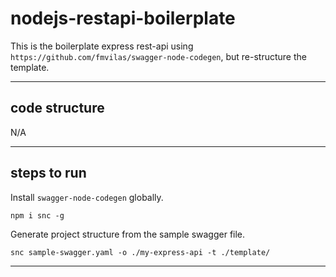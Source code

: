 # nodejs-restapi-boilerplate

This is the boilerplate express rest-api using `https://github.com/fmvilas/swagger-node-codegen`, but re-structure the template.

---

## code structure

N/A

---

## steps to run

Install `swagger-node-codegen` globally.

```
npm i snc -g
```

Generate project structure from the sample swagger file.

```
snc sample-swagger.yaml -o ./my-express-api -t ./template/
```

---